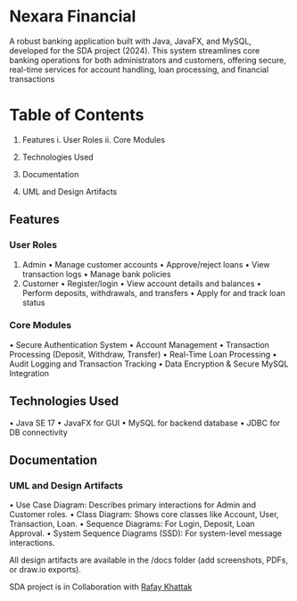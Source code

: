# Nexara Financial

A robust banking application built with  Java, JavaFX, and MySQL, developed for the SDA project (2024). This system streamlines core banking operations for both administrators and customers, offering secure, real-time services for account handling, loan processing, and financial transactions

# Table of Contents
1. Features
 i. User Roles
 ii. Core Modules

2. Technologies Used
3. Documentation
4. UML and Design Artifacts


##  Features

###  User Roles
1. Admin
•	 Manage customer accounts
•	Approve/reject loans
•	View transaction logs
•	Manage bank policies
2. Customer
•	Register/login
•	View account details and balances
•	Perform deposits, withdrawals, and transfers
•	Apply for and track loan status

###  Core Modules
•	Secure Authentication System
•	Account Management
•	Transaction Processing (Deposit, Withdraw, Transfer)
•	Real-Time Loan Processing
•	Audit Logging and Transaction Tracking
•	Data Encryption & Secure MySQL Integration

##  Technologies Used
•	Java SE 17
•	JavaFX for GUI
•	MySQL for backend database
•	JDBC for DB connectivity

## Documentation

### UML and Design Artifacts
•	Use Case Diagram: Describes primary interactions for Admin and Customer roles.
•	Class Diagram: Shows core classes like Account, User, Transaction, Loan.
•	Sequence Diagrams: For Login, Deposit, Loan Approval.
•	System Sequence Diagrams (SSD): For system-level message interactions.

 All design artifacts are available in the /docs folder (add screenshots, PDFs, or draw.io exports).

SDA project is in Collaboration with [Rafay Khattak](https://github.com/rafaykhattak)
